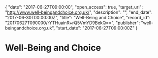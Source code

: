 {
  "date": "2017-06-27T09:00:00", 
  "open_access": true, 
  "target_url": "http://www.well-beingandchoice.org.uk/", 
  "description": "", 
  "end_date": "2017-06-30T00:00:00Z", 
  "title": "Well-Being and Choice", 
  "record_id": "20170627T090000/rYTHuainR+rQ5VmYD9BekQ==", 
  "publisher": "well-beingandchoice.org.uk", 
  "start_date": "2017-06-27T09:00:00Z"
}

# Well-Being and Choice

